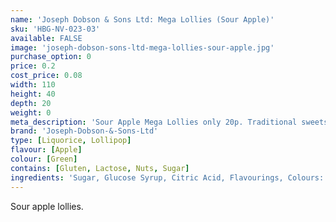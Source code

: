```yaml
---
name: 'Joseph Dobson & Sons Ltd: Mega Lollies (Sour Apple)'
sku: 'HBG-NV-023-03'
available: FALSE
image: 'joseph-dobson-sons-ltd-mega-lollies-sour-apple.jpg'
purchase_option: 0
price: 0.2
cost_price: 0.08
width: 110
height: 40
depth: 20
weight: 0
meta_description: 'Sour Apple Mega Lollies only 20p. Traditional sweets and more at Humbugs Confectionery Store. Specialists in satisfying your sweet tooth!'
brand: 'Joseph-Dobson-&-Sons-Ltd'
type: [Liquorice, Lollipop]
flavour: [Apple]
colour: [Green]
contains: [Gluten, Lactose, Nuts, Sugar]
ingredients: 'Sugar, Glucose Syrup, Citric Acid, Flavourings, Colours: E-102, E-142. Contains Sulphates. '
---
```

Sour apple lollies.
